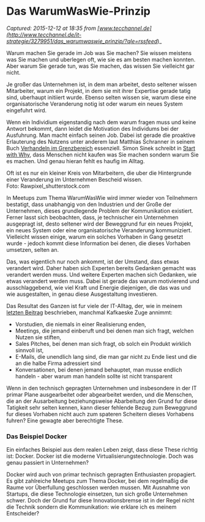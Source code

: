 # Das WarumWasWie-Prinzip

_Captured: 2015-12-12 at 18:35 from [www.tecchannel.de](http://www.tecchannel.de/it-strategie/3279951/das_warumwaswie_prinzip/?qle=rssfeed_)_

Warum machen Sie gerade im Job was Sie machen? Sie wissen meistens was Sie machen und uberlegen oft, wie sie es am besten machen konnten. Aber warum Sie gerade tun, was Sie machen, das wissen Sie vielleicht gar nicht.

Je großer das Unternehmen ist, in dem man arbeitet, desto seltener wissen Mitarbeiter, warum ein Projekt, in dem sie mit ihrer Expertise gerade tatig sind, uberhaupt initiiert wurde. Ebenso selten wissen sie, warum diese eine organisatorische Veranderung notig ist oder warum ein neues System eingefuhrt wird.

Wenn ein Individium eigenstandig nach dem warum fragen muss und keine Antwort bekommt, dann leidet die Motivation des Individums bei der Ausfuhrung. Man macht einfach seinen Job. Dabei ist gerade die proaktive Erlauterung des Nutzens unter anderem laut Matthias Schranner in seinem Buch [Verhandeln im Grenzbereich]() essenziell. Simon Sinek schreibt in [Start with Why](http://www.amazon.de/Start-Why-Leaders-Inspire-Everyone/dp/1591846447), dass Menschen nicht kaufen was Sie machen sondern warum Sie es machen. Und genau hieran fehlt es haufig im Alltag.

Oft ist es nur ein kleiner Kreis von Mitarbeitern, die uber die Hintergrunde einer Veranderung im Unternehmen Bescheid wissen.  
Foto: Rawpixel_shutterstock.com

In Meetups zum Thema WarumWasWie wird immer wieder von Teilnehmern bestatigt, dass unabhangig von den Industrien und der Große der Unternehmen, dieses grundlegende Problem der Kommunikation existiert. Ferner lasst sich beobachten, dass, je technischer ein Unternehmen ausgepragt ist, desto seltener wird der Beweggrund fur ein neues Projekt, ein neues System oder eine organisatorische Veranderung kommuniziert. Vielleicht wissen einige, warum ein solches Vorhaben in Gang gesetzt wurde - jedoch kommt diese Information bei denen, die dieses Vorhaben umsetzen, selten an.

Das, was eigentlich nur noch ankommt, ist der Umstand, dass etwas verandert wird. Daher haben sich Experten bereits Gedanken gemacht was verandert werden muss. Und weitere Experten machen sich Gedanken, wie etwas verandert werden muss. Dabei ist gerade das warum motivierend und ausschlaggebend, wie viel Kraft und Energie diejenigen, die das was und wie ausgestalten, in genau diese Ausgestaltung investieren.

Das Resultat des Ganzen ist fur viele der IT-Alltag, der, wie in meinem [letzten Beitrag](http://www.computerwoche.de/a/erfolgreich-kommunizieren-in-der-it,3097661) beschrieben, manchmal Kafkaeske Zuge annimmt:

  * Vorstudien, die niemals in einer Realisierung enden,
  * Meetings, die jemand einberuft und bei denen man sich fragt, welchen Nutzen sie stiften,
  * Sales Pitches, bei denen man sich fragt, ob solch ein Produkt wirklich sinnvoll ist,
  * E-Mails, die unendlich lang sind, die man gar nicht zu Ende liest und die an die halbe Firma adressiert sind
  * Konversationen, bei denen jemand behauptet, man musse endlich handeln - aber warum man handeln sollte ist nicht transparent

Wenn in den technisch gepragten Unternehmen und insbesondere in der IT primar Plane ausgearbeitet oder abgearbeitet werden, und die Menschen, die an der Ausarbeitung beziehungsweise Abarbeitung den Grund fur diese Tatigkeit sehr selten kennen, kann dieser fehlende Bezug zum Beweggrund fur dieses Vorhaben nicht auch zum spateren Scheitern dieses Vorhabens fuhren? Eine gewagte aber berechtigte These.

### Das Beispiel Docker

Ein einfaches Beispiel aus dem realen Leben zeigt, dass diese These richtig ist: Docker. Docker ist die moderne Virtualisierungstechnologie. Doch was genau passiert in Unternehmen?

Docker wird auch von primar technisch gepragten Enthusiasten propagiert. Es gibt zahlreiche Meetups zum Thema Docker, bei dem regelmaßig die Raume vor Überfullung geschlossen werden mussen. Mit Ausnahme von Startups, die diese Technologie einsetzen, tun sich große Unternehmen schwer. Doch der Grund fur diese Innovationsbremse ist in der Regel nicht die Technik sondern die Kommunikation: wie erklare ich es meinem Entscheider?
